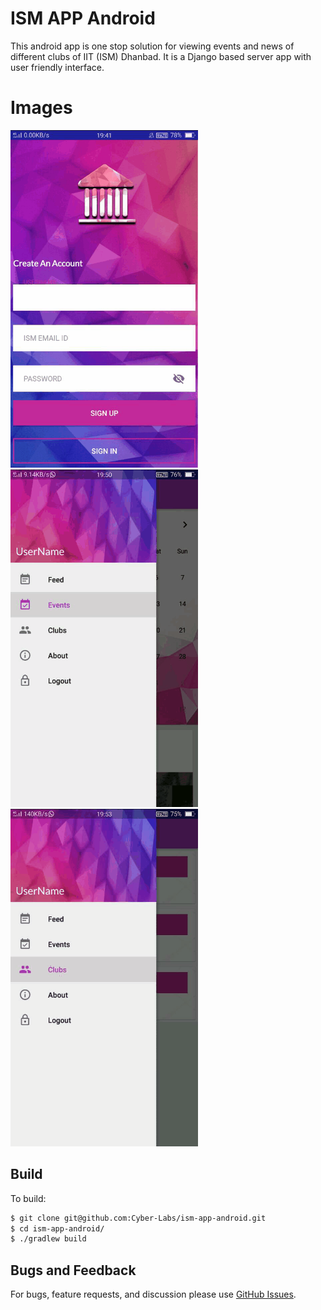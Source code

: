 # ISM APP Android

This android app is one stop solution for viewing events and news of different clubs of IIT (ISM) Dhanbad. It is a Django based server app with user friendly interface.


# Images
<img src="https://github.com/Cyber-Labs/ism-app-android/blob/master/gifs/giffeeds.gif" width="300" height="540" />
<img src="https://github.com/Cyber-Labs/ism-app-android/blob/master/gifs/gifevents.gif" width="300" height="540" />
<img src="https://github.com/Cyber-Labs/ism-app-android/blob/master/gifs/gifclubs.gif" width="300" height="540" />


## Build

To build:

```bash
$ git clone git@github.com:Cyber-Labs/ism-app-android.git
$ cd ism-app-android/
$ ./gradlew build
```

## Bugs and Feedback

For bugs, feature requests, and discussion please use [GitHub Issues][issues].






 [issues]: https://github.com/Cyber-Labs/ism-app-android/issues

